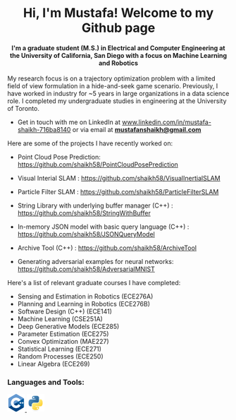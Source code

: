 <h1 align="center">Hi, I'm Mustafa! Welcome to my Github page</h1>
<h4 align="center">I'm a graduate student (M.S.) in Electrical and Computer Engineering at the University of California, San Diego with a focus on Machine Learning and Robotics </h4>
  
My research focus is on a trajectory optimization problem with a limited field of view formulation in a hide-and-seek game scenario. Previously, I have worked in industry for ~5 years in large organizations in a data science role. I completed my undergraduate studies in engineering at the University of Toronto.

- Get in touch with me on LinkedIn at www.linkedin.com/in/mustafa-shaikh-716ba8140 or via email at **mustafanshaikh@gmail.com**



Here are some of the projects I have recently worked on:

- Point Cloud Pose Prediction: https://github.com/shaikh58/PointCloudPosePrediction
- Visual Interial SLAM : https://github.com/shaikh58/VisualInertialSLAM
- Particle Filter SLAM : https://github.com/shaikh58/ParticleFilterSLAM
  
- String Library with underlying buffer manager (C++) : https://github.com/shaikh58/StringWithBuffer  
- In-memory JSON model with basic query language (C++) : https://github.com/shaikh58/JSONQueryModel
- Archive Tool (C++) : https://github.com/shaikh58/ArchiveTool
- Generating adversarial examples for neural networks: https://github.com/shaikh58/AdversarialMNIST

  
Here's a list of relevant graduate courses I have completed:
- Sensing and Estimation in Robotics (ECE276A)
- Planning and Learning in Robotics (ECE276B)
- Software Design (C++) (ECE141)
- Machine Learning (CSE251A)
- Deep Generative Models (ECE285)
- Parameter Estimation (ECE275)
- Convex Optimization (MAE227)
- Statistical Learning (ECE271)
- Random Processes (ECE250)
- Linear Algebra (ECE269)

<h3 align="left">Languages and Tools:</h3>
<p align="left"> <a href="https://www.w3schools.com/cpp/" target="_blank" rel="noreferrer"> <img src="https://raw.githubusercontent.com/devicons/devicon/master/icons/cplusplus/cplusplus-original.svg" alt="cplusplus" width="40" height="40"/> </a> <a href="https://www.python.org" target="_blank" rel="noreferrer"> <img src="https://raw.githubusercontent.com/devicons/devicon/master/icons/python/python-original.svg" alt="python" width="40" height="40"/> </a> </p>
